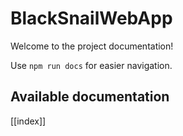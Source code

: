 # BlackSnailWebApp

Welcome to the project documentation!

Use `npm run docs` for easier navigation.

## Available documentation

[[index]]
